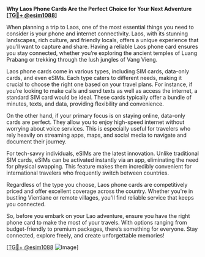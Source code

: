**Why Laos Phone Cards Are the Perfect Choice for Your Next Adventure [[TG💪+ @esim1088](https://t.me/s/esim1088)]**

When planning a trip to Laos, one of the most essential things you need to consider is your phone and internet connectivity. Laos, with its stunning landscapes, rich culture, and friendly locals, offers a unique experience that you’ll want to capture and share. Having a reliable Laos phone card ensures you stay connected, whether you’re exploring the ancient temples of Luang Prabang or trekking through the lush jungles of Vang Vieng.

Laos phone cards come in various types, including SIM cards, data-only cards, and even eSIMs. Each type caters to different needs, making it crucial to choose the right one based on your travel plans. For instance, if you’re looking to make calls and send texts as well as access the internet, a standard SIM card would be ideal. These cards typically offer a bundle of minutes, texts, and data, providing flexibility and convenience.

On the other hand, if your primary focus is on staying online, data-only cards are perfect. They allow you to enjoy high-speed internet without worrying about voice services. This is especially useful for travelers who rely heavily on streaming apps, maps, and social media to navigate and document their journey.

For tech-savvy individuals, eSIMs are the latest innovation. Unlike traditional SIM cards, eSIMs can be activated instantly via an app, eliminating the need for physical swapping. This feature makes them incredibly convenient for international travelers who frequently switch between countries.

Regardless of the type you choose, Laos phone cards are competitively priced and offer excellent coverage across the country. Whether you're in bustling Vientiane or remote villages, you'll find reliable service that keeps you connected.

So, before you embark on your Lao adventure, ensure you have the right phone card to make the most of your travels. With options ranging from budget-friendly to premium packages, there’s something for everyone. Stay connected, explore freely, and create unforgettable memories!

[[TG💪+ @esim1088](https://t.me/s/esim1088) ![Image](https://i.postimg.cc/Y0z9fWf4/image.png)]